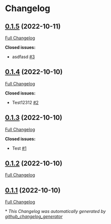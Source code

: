 # Changelog

## [0.1.5](https://github.com/robinaly/action_tester/tree/0.1.5) (2022-10-11)

[Full Changelog](https://github.com/robinaly/action_tester/compare/0.1.4...0.1.5)

**Closed issues:**

- asdfasd [\#3](https://github.com/robinaly/action_tester/issues/3)

## [0.1.4](https://github.com/robinaly/action_tester/tree/0.1.4) (2022-10-10)

[Full Changelog](https://github.com/robinaly/action_tester/compare/0.1.3...0.1.4)

**Closed issues:**

- Test12312 [\#2](https://github.com/robinaly/action_tester/issues/2)

## [0.1.3](https://github.com/robinaly/action_tester/tree/0.1.3) (2022-10-10)

[Full Changelog](https://github.com/robinaly/action_tester/compare/0.1.2...0.1.3)

**Closed issues:**

- Test [\#1](https://github.com/robinaly/action_tester/issues/1)

## [0.1.2](https://github.com/robinaly/action_tester/tree/0.1.2) (2022-10-10)

[Full Changelog](https://github.com/robinaly/action_tester/compare/0.1.1...0.1.2)

## [0.1.1](https://github.com/robinaly/action_tester/tree/0.1.1) (2022-10-10)

[Full Changelog](https://github.com/robinaly/action_tester/compare/ec6c06f3b563aa3b884913fb86e0320113f0d534...0.1.1)



\* *This Changelog was automatically generated by [github_changelog_generator](https://github.com/github-changelog-generator/github-changelog-generator)*
